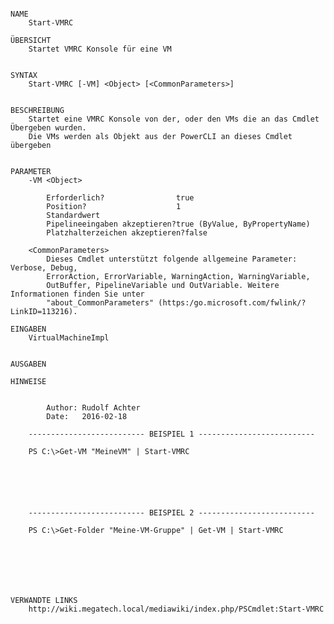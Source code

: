 ﻿```

NAME
    Start-VMRC
    
ÜBERSICHT
    Startet VMRC Konsole für eine VM
    
    
SYNTAX
    Start-VMRC [-VM] <Object> [<CommonParameters>]
    
    
BESCHREIBUNG
    Startet eine VMRC Konsole von der, oder den VMs die an das Cmdlet Übergeben wurden.
    Die VMs werden als Objekt aus der PowerCLI an dieses Cmdlet übergeben
    

PARAMETER
    -VM <Object>
        
        Erforderlich?                true
        Position?                    1
        Standardwert                 
        Pipelineeingaben akzeptieren?true (ByValue, ByPropertyName)
        Platzhalterzeichen akzeptieren?false
        
    <CommonParameters>
        Dieses Cmdlet unterstützt folgende allgemeine Parameter: Verbose, Debug,
        ErrorAction, ErrorVariable, WarningAction, WarningVariable,
        OutBuffer, PipelineVariable und OutVariable. Weitere Informationen finden Sie unter 
        "about_CommonParameters" (https:/go.microsoft.com/fwlink/?LinkID=113216). 
    
EINGABEN
    VirtualMachineImpl
    
    
AUSGABEN
    
HINWEISE
    
    
        Author: Rudolf Achter
        Date:   2016-02-18
    
    -------------------------- BEISPIEL 1 --------------------------
    
    PS C:\>Get-VM "MeineVM" | Start-VMRC
    
    
    
    
    
    
    -------------------------- BEISPIEL 2 --------------------------
    
    PS C:\>Get-Folder "Meine-VM-Gruppe" | Get-VM | Start-VMRC
    
    
    
    
    
    
    
VERWANDTE LINKS
    http://wiki.megatech.local/mediawiki/index.php/PSCmdlet:Start-VMRC



```

